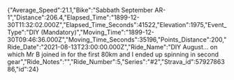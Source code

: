 {"Average_Speed":21.1,"Bike":"Sabbath September AR-1","Distance":206.4,"Elapsed_Time":"1899-12-30T11:32:02.000Z","Elapsed_Time_Seconds":41522,"Elevation":1975,"Event_Type":"DIY (Mandatory)","Moving_Time":"1899-12-30T09:46:36.000Z","Moving_Time_Seconds":35196,"Points_Distance":200,"Ride_Date":"2021-08-13T23:00:00.000Z","Ride_Name":"DIY August... on which Mr B joined in for the first 80km and I ended up spinning in second gear","Ride_Notes":"","Ride_Number":5,"Series":"#2","Strava_id":5792786386,"id":24}